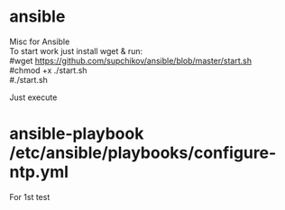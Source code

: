 # ansible

Misc for Ansible <br />
To start work just install wget & run: <br />
#wget https://github.com/supchikov/ansible/blob/master/start.sh <br />
#chmod +x ./start.sh <br />
#./start.sh <br />

Just execute <br /> 
# ansible-playbook /etc/ansible/playbooks/configure-ntp.yml <br />
For 1st test <br />

